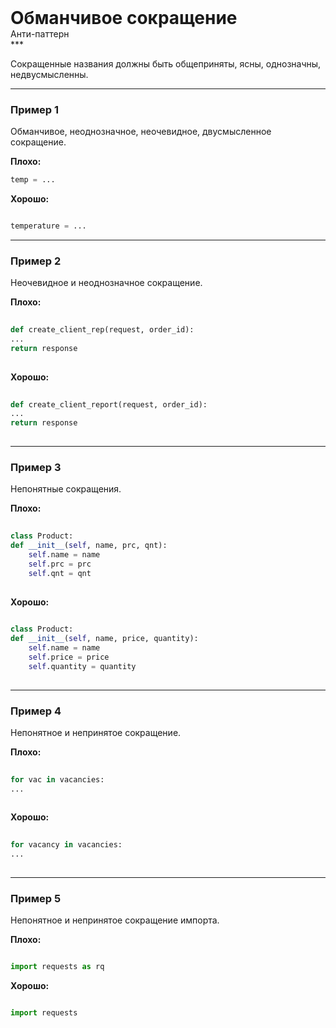 
<div class="sticky-header">
  <div>
    <h1 style="margin: 0;">Обманчивое сокращение</h1>
    <p style="margin: 0;">Анти-паттерн</p>
  </div>
</div>
***

Сокращенные названия должны быть общеприняты, ясны, однозначны, недвусмысленны.

***

### Пример 1

Обманчивое, неоднозначное, неочевидное, двусмысленное сокращение.

**Плохо:**
```python
temp = ...
```


**Хорошо:**

```python
temperature = ...
```

***

### Пример 2

Неочевидное и неоднозначное сокращение.


                                **Плохо:**

                                ```python
                                def create_client_rep(request, order_id):
...
return response
                                ```


                                **Хорошо:**

                                ```python
                                def create_client_report(request, order_id):
...
return response
                                ```

***

### Пример 3

Непонятные сокращения.


                                **Плохо:**

                                ```python
                                class Product:
def __init__(self, name, prc, qnt):
    self.name = name
    self.prc = prc
    self.qnt = qnt
                                ```


                                **Хорошо:**

                                ```python
                                class Product:
def __init__(self, name, price, quantity):
    self.name = name
    self.price = price
    self.quantity = quantity
                                ```

***

### Пример 4

Непонятное и непринятое сокращение.


                                **Плохо:**

                                ```python
                                for vac in vacancies:
...
                                ```


                                **Хорошо:**

                                ```python
                                for vacancy in vacancies:
...
                                ```

***

### Пример 5

Непонятное и непринятое сокращение импорта.


**Плохо:**

```python
import requests as rq
```


**Хорошо:**

```python
import requests
```


